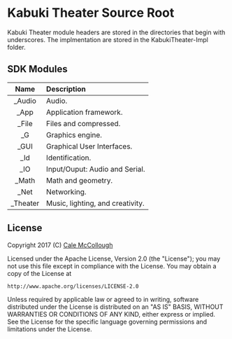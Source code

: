 # Kabuki Theater Source Root
Kabuki Theater module headers are stored in the directories that begin with 
underscores. The implmentation are stored in the KabukiTheater-Impl folder.

## SDK Modules
| Name     | Description |
|:--------:|:------------|
| _Audio   | Audio.|
| _App     | Application framework.|
| _File    | Files and compressed.|
| _G       | Graphics engine.|
| _GUI     | Graphical User Interfaces.|
| _Id      | Identification.|
| _IO      | Input/Ouput: Audio and Serial.|
| _Math    | Math and geometry.|
| _Net     | Networking.|
| _Theater | Music, lighting, and creativity.|

## License ##
Copyright 2017 (C) [Cale McCollough](mailto:calemccollough@gmail.com)

Licensed under the Apache License, Version 2.0 (the "License");
you may not use this file except in compliance with the License.
You may obtain a copy of the License at

    http://www.apache.org/licenses/LICENSE-2.0

Unless required by applicable law or agreed to in writing, software
distributed under the License is distributed on an "AS IS" BASIS,
WITHOUT WARRANTIES OR CONDITIONS OF ANY KIND, either express or implied.
See the License for the specific language governing permissions and
limitations under the License.

